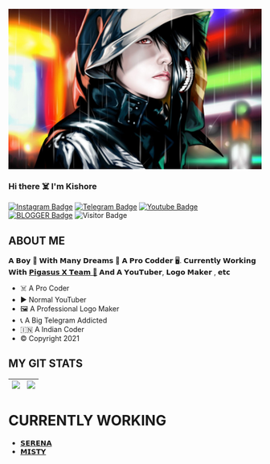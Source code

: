 <a href="https://www.youtube.com/codingpotter"><img align="center" src="https://raw.githubusercontent.com/AASFCYBERKING/AASFCYBERKING/main/IMG_20210921_162235_545.jpg"/></a>

### Hi there ☠️ I'm Kishore

[![Instagram Badge](https://img.shields.io/badge/-AshSerena-blueviolet?style=plastic-square&logo=instagram&logoColor=white&link=https://www.instagram.com/invites/contact/?i=14apdz8187jp6&utm_content=j87fc6h)](https://instagram.com/ash_serenaforever)
[![Telegram Badge](https://img.shields.io/badge/-AASFCYBERKING-blue?style=plastic-square&logo=Telegram&logoColor=white&link=https://t.me/AASFCYBERKING)](https://t.me/AASFCYBERKING)
[![Youtube Badge](https://img.shields.io/badge/-KishoreTech-red?style=plastic-square&logo=youtube&logoColor=white&link=https://youtube.com/c/KishoreTech)](https://youtube.com/c/KishoreTech)
[![BLOGGER Badge](https://img.shields.io/badge/-KishoreTech-orange?style=plastic-square&logo=blogger&logoColor=white&link=https://blog-by-kishoretech.blogspot.com/?m=1)](https://blog-by-kishoretech.blogspot.com/?m=1)
![Visitor Badge](https://visitor-badge.laobi.icu/badge?page_id=AASFCYBERKING)


## ABOUT ME
𝗔 𝗕𝗼𝘆 🙋 𝗪𝗶𝘁𝗵 𝗠𝗮𝗻𝘆 𝗗𝗿𝗲𝗮𝗺𝘀 💭 𝗔 𝗣𝗿𝗼 𝗖𝗼𝗱𝗱𝗲𝗿 🖥️. 𝗖𝘂𝗿𝗿𝗲𝗻𝘁𝗹𝘆 𝗪𝗼𝗿𝗸𝗶𝗻𝗴 𝗪𝗶𝘁𝗵 [𝗣𝗶𝗴𝗮𝘀𝘂𝘀 𝗫 𝗧𝗲𝗮𝗺 🦄](https://telegram.me/PigasusUpdates) 𝗔𝗻𝗱 𝗔 𝗬𝗼𝘂𝗧𝘂𝗯𝗲𝗿, 𝗟𝗼𝗴𝗼 𝗠𝗮𝗸𝗲𝗿 , 𝗲𝘁𝗰

- ☠️ A Pro Coder
- ▶️ Normal YouTuber
- 🖼️ A Professional Logo Maker
- 📞 A Big Telegram Addicted
- 🇮🇳 A Indian Coder
- ©️  Copyright 2021

## MY GIT STATS
<img src="https://github-readme-stats.vercel.app/api?username=AASFCYBERKING&&show_icons=true&count_private=true&theme=radical"/>|<img src="https://github-readme-streak-stats.herokuapp.com/?user=AASFCYBERKING&theme=radical"/>|
|---|---|

# CURRENTLY WORKING
<!-- CURRENTLY-WORKING:START -->
- [𝗦𝗘𝗥𝗘𝗡𝗔](https://t.me/SerenaYvonneRobot)
- [𝗠𝗜𝗦𝗧𝗬](https://t.me/MistyWilliamsRobot)
<!-- CURRENTLY-WORKING:END -->
